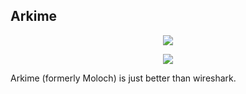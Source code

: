 ## Arkime

<p align="center">
  <img src="https://raw.githubusercontent.com/arkime/arkime/main/assets/Arkime_Logo_FullGradientBlack@3x.png" />
</p>


<p align="center">
  <img src="https://malcolm.fyi/docs/images/screenshots/arkime_connections.png" />
</p>

Arkime (formerly Moloch) is just better than wireshark.
